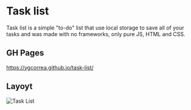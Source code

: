 # Task list

Task list is a simple "to-do" list that use local storage to save all of your tasks and was made with no frameworks, only pure JS, HTML and CSS.


## GH Pages 
https://ygcorrea.github.io/task-list/


## Layoyt

![Task List](https://user-images.githubusercontent.com/58710976/81222934-84546080-8fbb-11ea-8ab6-1f1fc71fe420.gif)
